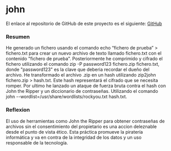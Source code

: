 # john

El enlace al repositorio de GitHub de este proyecto es el siguiente: [GitHub](https://github.com/jzazooro/john.git)

### Resumen ###
He generado un fichero usando el comando echo “fichero de prueba” > fichero.txt para crear un nuevo archivo de texto llamado fichero.txt con el contenido "fichero de prueba".
Posteriormente he comprimido y cifrado el fichero utilizando el comando zip -P password123 fichero.zip fichero.txt, donde "password123" es la clave que deberia recordar el dueño del archivo.
He transformado el archivo .zip en un hash utilizando zip2john fichero.zip > hash.txt. Este hash representará el cifrado que se necesita romper.
Por ultimo he lanzado un ataque de fuerza bruta contra el hash con John the Ripper y un diccionario de contraseñas. Utilizando el comando john --wordlist=/usr/share/wordlists/rockyou.txt hash.txt.

### Reflexion ###
El uso de herramientas como John the Ripper para obtener contraseñas de archivos sin el consentimiento del propietario es una accion deleznable desde el punto de vista ético. Esta práctica promueve la piratería informática y va en contra de la integridad de los datos y un uso responsable de la tecnología.
